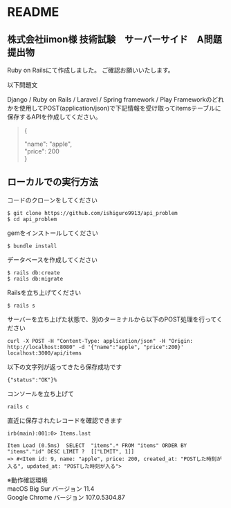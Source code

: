 # README

## 株式会社iimon様 技術試験　サーバーサイド　A問題　提出物

Ruby on Railsにて作成しました。
ご確認お願いいたします。

以下問題文

Django / Ruby on Rails / Laravel / Spring framework / Play Frameworkのどれかを使用してPOST(application/json)で下記情報を受け取ってitemsテーブルに保存するAPIを作成してください。

<blockquote>
{  

  "name": "apple",  
  "price": 200  
}
</blockquote>

## ローカルでの実行方法

コードのクローンをしてください
```
$ git clone https://github.com/ishiguro9913/api_problem
$ cd api_problem
```

gemをインストールしてください
```
$ bundle install
```

データベースを作成してください
```
$ rails db:create
$ rails db:migrate
```

Railsを立ち上げてください
```
$ rails s
```

サーバーを立ち上げた状態で、別のターミナルから以下のPOST処理を行ってください
```
curl -X POST -H "Content-Type: application/json" -H "Origin: http://localhost:8080" -d '{"name":"apple", "price":200}' localhost:3000/api/items
```

以下の文字列が返ってきたら保存成功です
```
{"status":"OK"}%
```

コンソールを立ち上げて
```
rails c
```
直近に保存されたレコードを確認できます
```
irb(main):001:0> Items.last
```
```
Item Load (0.5ms)  SELECT  "items".* FROM "items" ORDER BY "items"."id" DESC LIMIT ?  [["LIMIT", 1]]
=> #<Item id: 9, name: "apple", price: 200, created_at: "POSTした時刻が入る", updated_at: "POSTした時刻が入る">
```

※動作確認環境  
macOS Big Sur バージョン 11.4  
Google Chrome バージョン 107.0.5304.87